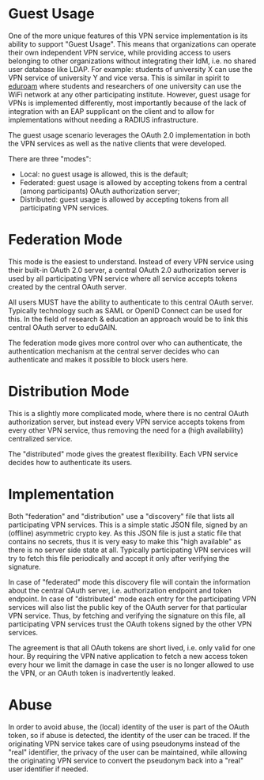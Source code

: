 # Guest Usage

One of the more unique features of this VPN service implementation is its 
ability to support "Guest Usage". This means that organizations can operate 
their own independent VPN service, while providing access to users belonging to 
other organizations without integrating their IdM, i.e. no shared user database
like LDAP. For example: students of university X can use the VPN service of 
university Y and vice versa. This is similar in spirit to 
[eduroam](https://eduroam.org/) where students and researchers of one 
university can use the WiFi network at any other participating institute. 
However, guest usage for VPNs is implemented differently, most importantly 
because of the lack of integration with an EAP supplicant on the client and to 
allow for implementations without needing a RADIUS infrastructure.

The guest usage scenario leverages the OAuth 2.0 implementation in both the VPN 
services as well as the native clients that were developed.

There are three "modes":

- Local: no guest usage is allowed, this is the default;
- Federated: guest usage is allowed by accepting tokens from a central (among 
  participants) OAuth authorization server;
- Distributed: guest usage is allowed by accepting tokens from all 
  participating VPN services.

# Federation Mode

This mode is the easiest to understand. Instead of every VPN service using 
their built-in OAuth 2.0 server, a central OAuth 2.0 authorization server is 
used by all participating VPN service where all service accepts tokens created 
by the central OAuth server.

All users MUST have the ability to authenticate to this central OAuth server. 
Typically technology such as SAML or OpenID Connect can be used for this. In 
the field of research & education an approach would be to link this central
OAuth server to eduGAIN.

The federation mode gives more control over who can authenticate, the 
authentication mechanism at the central server decides who can authenticate and
makes it possible to block users here.

# Distribution Mode

This is a slightly more complicated mode, where there is no central OAuth 
authorization server, but instead every VPN service accepts tokens from every
other VPN service, thus removing the need for a (high availability) centralized 
service.

The "distributed" mode gives the greatest flexibility. Each VPN service decides
how to authenticate its users.

# Implementation

Both "federation" and "distribution" use a "discovery" file that lists all 
participating VPN services. This is a simple static JSON file, signed by an 
(offline) asymmetric crypto key. As this JSON file is just a static file that 
contains no secrets, thus it is very easy to make this "high available" as 
there is no server side state at all. Typically participating VPN services will 
try to fetch this file periodically and accept it only after verifying the 
signature.

In case of "federated" mode this discovery file will contain the information 
about the central OAuth server, i.e. authorization endpoint and token endpoint.
In case of "distributed" mode each entry for the participating VPN services 
will also list the public key of the OAuth server for that particular VPN 
service. Thus, by fetching and verifying the signature on this file, all 
participating VPN services trust the OAuth tokens signed by the other VPN 
services.

The agreement is that all OAuth tokens are short lived, i.e. only valid for 
one hour. By requiring the VPN native application to fetch a new access token
every hour we limit the damage in case the user is no longer allowed to use the 
VPN, or an OAuth token is inadvertently leaked.

# Abuse

In order to avoid abuse, the (local) identity of the user is part of the 
OAuth token, so if abuse is detected, the identity of the user can be traced. 
If the originating VPN service takes care of using pseudonyms instead of the 
"real" identifier, the privacy of the user can be maintained, while allowing 
the originating VPN service to convert the pseudonym back into a "real" user
identifier if needed. 
